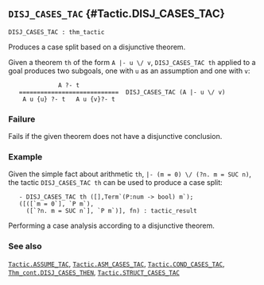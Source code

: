 ## `DISJ_CASES_TAC` {#Tactic.DISJ_CASES_TAC}


```
DISJ_CASES_TAC : thm_tactic
```



Produces a case split based on a disjunctive theorem.


Given a theorem `th` of the form `A |- u \/ v`, `DISJ_CASES_TAC th`
applied to a goal
produces two subgoals, one with `u` as an assumption and one with `v`:
    
                  A ?- t
       ============================  DISJ_CASES_TAC (A |- u \/ v)
        A u {u} ?- t   A u {v}?- t
    



### Failure

Fails if the given theorem does not have a disjunctive conclusion.

### Example

Given the simple fact about arithmetic `th`, `|- (m = 0) \/ (?n. m = SUC n)`,
the tactic `DISJ_CASES_TAC th` can be used to produce a case split:
    
       - DISJ_CASES_TAC th ([],Term`(P:num -> bool) m`);
       ([([`m = 0`], `P m`),
         ([`?n. m = SUC n`], `P m`)], fn) : tactic_result
    




Performing a case analysis according to a disjunctive theorem.

### See also

[`Tactic.ASSUME_TAC`](#Tactic.ASSUME_TAC), [`Tactic.ASM_CASES_TAC`](#Tactic.ASM_CASES_TAC), [`Tactic.COND_CASES_TAC`](#Tactic.COND_CASES_TAC), [`Thm_cont.DISJ_CASES_THEN`](#Thm_cont.DISJ_CASES_THEN), [`Tactic.STRUCT_CASES_TAC`](#Tactic.STRUCT_CASES_TAC)


